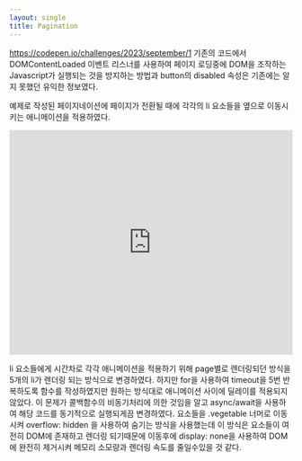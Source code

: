```yaml
---
layout: single
title: Pagination
---
```


https://codepen.io/challenges/2023/september/1
기존의 코드에서 DOMContentLoaded 이벤트 리스너를 사용하여 페이지 로딩중에 DOM을 조작하는 Javascript가 실행되는 것을 방지하는 방법과 button의 disabled 속성은 기존에는 알지 못했던 유익한 정보였다.

예제로 작성된 페이지네이션에 페이지가 전환될 때에 각각의 li 요소들을 옆으로 이동시키는 애니메이션을 적용하였다. 

<iframe height="400" style="width: 100%;" scrolling="no" title="Pagination" src="https://codepen.io/sasimi_seo/embed/wvNvZOx?default-tab=html%2Cresult" frameborder="no" loading="lazy" allowtransparency="true" allowfullscreen="true">
  See the Pen <a href="https://codepen.io/sasimi_seo/pen/wvNvZOx">
  Pagination</a> by Seo YooJoon (<a href="https://codepen.io/sasimi_seo">@sasimi_seo</a>)
  on <a href="https://codepen.io">CodePen</a>.
</iframe>

li 요소들에게 시간차로 각각 애니메이션을 적용하기 위해 page별로 렌더링되던 방식을 5개의 li가 렌더링 되는 방식으로 변경하였다. 하지만 for을 사용하여 timeout을 5번 반복하도록 함수를 작성하였지만 원하는 방식대로 애니메이션 사이에 딜레이를 적용되지 않았다.
이 문제가 콜백함수의 비동기처리에 의한 것임을 알고 async/await을 사용하여 해당 코드를 동기적으로 실행되게끔 변경하였다. 
요소들을 .vegetable 너머로 이동시켜 overflow: hidden 을 사용하여 숨기는 방식을 사용했는데 이 방식은 요소들이 여전히 DOM에 존재하고 렌더링 되기때문에 이동후에 display: none을 사용하여 DOM에 완전히 제거시켜 메모리 소모량과 렌더링 속도를 줄일수있을 것 같다.
